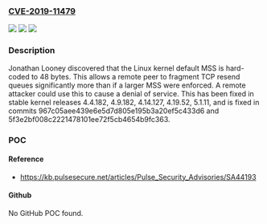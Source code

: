 ### [CVE-2019-11479](https://cve.mitre.org/cgi-bin/cvename.cgi?name=CVE-2019-11479)
![](https://img.shields.io/static/v1?label=Product&message=Linux%20kernel&color=blue)
![](https://img.shields.io/static/v1?label=Version&message=4.4%3C%204.4.182%20&color=brighgreen)
![](https://img.shields.io/static/v1?label=Vulnerability&message=CWE-405%20Asymmetric%20Resource%20Consumption%20(Amplification)&color=brighgreen)

### Description

Jonathan Looney discovered that the Linux kernel default MSS is hard-coded to 48 bytes. This allows a remote peer to fragment TCP resend queues significantly more than if a larger MSS were enforced. A remote attacker could use this to cause a denial of service. This has been fixed in stable kernel releases 4.4.182, 4.9.182, 4.14.127, 4.19.52, 5.1.11, and is fixed in commits 967c05aee439e6e5d7d805e195b3a20ef5c433d6 and 5f3e2bf008c2221478101ee72f5cb4654b9fc363.

### POC

#### Reference
- https://kb.pulsesecure.net/articles/Pulse_Security_Advisories/SA44193

#### Github
No GitHub POC found.

